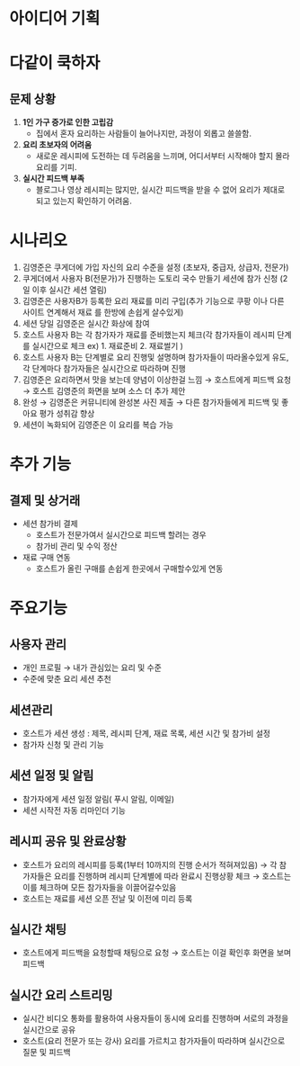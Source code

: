 # 아이디어 기획

# 다같이 쿡하자
## **문제 상황**

1. **1인 가구 증가로 인한 고립감**
    - 집에서 혼자 요리하는 사람들이 늘어나지만, 과정이 외롭고 쓸쓸함.
2. **요리 초보자의 어려움**
    - 새로운 레시피에 도전하는 데 두려움을 느끼며, 어디서부터 시작해야 할지 몰라 요리를 기피.
3. **실시간 피드백 부족**
    - 블로그나 영상 레시피는 많지만, 실시간 피드백을 받을 수 없어 요리가 제대로 되고 있는지 확인하기 어려움.

# 시나리오

1. 김영준은 쿠게더에 가입 자신의 요리 수준을 설정 (초보자, 중급자, 상급자, 전문가)
2. 쿠게더에서 사용자 B(전문가)가 진행하는 도토리 국수 만들기 세션에 참가 신청 (2일 이후 실시간 세션 열림)
3. 김영준은 사용자B가 등록한 요리 재료를 미리 구입(추가 기능으로 쿠팡 이나 다른 사이트 연계해서 재료 를 한방에 손쉽게 살수있게)
4. 세션 당일 김영준은 실시간 화상에 참여
5. 호스트 사용자 B는 각 참가자가 재료를 준비했는지 체크(각 참가자들이 레시피 단계를 실시간으로 체크 ex) 1. 재료준비 2. 재료썰기 )
6. 호스트 사용자 B는 단계별로 요리 진행및 설명하며 참가자들이 따라올수있게 유도, 각 단계마다 참가자들은 실시간으로 따라하며 진행
7. 김영준은 요리하면서 맛을 보는데 양념이 이상한걸 느낌 → 호스트에게 피드백 요청 → 호스트 김영준의 화면을 보며 소스 더 추가 제안
8. 완성 → 김영준은 커뮤니티에 완성본 사진 제출 → 다른 참가자들에게 피드백 및 좋아요 평가 성취감 향상
9. 세션이 녹화되어 김영준은 이 요리를 복습 가능

# 추가 기능

## 결제 및 상거래

- 세션 참가비 결제
    - 호스트가 전문가여서 실시간으로 피드백 할려는 경우
    - 참가비 관리 및 수익 정산
- 재료 구매 연동
    - 호스트가 올린 구매를 손쉽게 한곳에서 구매할수있게 연동

# 주요기능

## 사용자 관리

- 개인 프로필 → 내가 관심있는 요리 및 수준
- 수준에 맞춘 요리 세션 추천

## 세션관리

- 호스트가 세션 생성 : 제목, 레시피 단계, 재료 목록, 세션 시간 및 참가비 설정
- 참가자 신청 및 관리 기능

## 세션 일정 및 알림

- 참가자에게 세션 일정 알림( 푸시 알림, 이메일)
- 세션 시작전 자동 리마인더 기능

## 레시피 공유 및 완료상황

- 호스트가 요리의 레시피를 등록(1부터 10까지의 진행 순서가 적혀져있음) → 각 참가자들은 요리를 진행하며 레시피 단계별에 따라 완료시 진행상황 체크 → 호스트는 이를 체크하며 모든 참가자들을 이끌어갈수있음
- 호스트는 재료를 세션 오픈 전날 및 이전에 미리 등록

## 실시간 채팅

- 호스트에게 피드백을 요청할때 채팅으로 요청 → 호스트는 이걸 확인후 화면을 보며 피드백

## 실시간 요리 스트리밍

- 실시간 비디오 통화를 활용하여 사용자들이 동시에 요리를 진행하며 서로의 과정을 실시간으로 공유
- 호스트(요리 전문가 또는 강사) 요리를 가르치고 참가자들이 따라하며 실시간으로 질문 및 피드백
